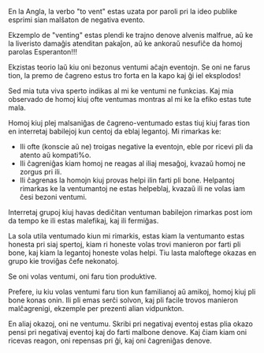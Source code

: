 En la Angla, la verbo "to vent" estas uzata por paroli pri la ideo publike esprimi sian malŝaton de negativa evento.

Ekzemplo de "venting" estas plendi ke trajno denove alvenis malfrue, aŭ ke la liveristo damaĝis atenditan pakaĵon, aŭ ke ankoraŭ nesufiĉe da homoj parolas Esperanton!!!

Ekzistas teorio laŭ kiu oni bezonus ventumi aĉajn eventojn. Se oni ne farus tion, la premo de ĉagreno estus tro forta en la kapo kaj ĝi iel eksplodos!

Sed mia tuta viva sperto indikas al mi ke ventumi ne funkcias. Kaj mia observado de homoj kiuj ofte ventumas montras al mi ke la efiko estas tute mala.

Homoj kiuj plej malsaniĝas de ĉagreno-ventumado estas tiuj kiuj faras tion en interretaj babilejoj kun centoj da eblaj legantoj. Mi rimarkas ke:

- Ili ofte (konscie aŭ ne) troigas negative la eventojn, eble por ricevi pli da atento aŭ kompati%o.
- Ili ĉagreniĝas kiam homoj ne reagas al iliaj mesaĝoj, kvazaŭ homoj ne zorgus pri ili.
- Ili ĉagrenas la homojn kiuj provas helpi ilin farti pli bone. Helpantoj rimarkas ke la ventumantoj ne estas helpeblaj, kvazaŭ ili ne volas iam ĉesi bezoni ventumi.

Interretaj grupoj kiuj havas dediĉitan ventuman babilejon rimarkas post iom da tempo ke ili estas malefikaj, kaj ili fermiĝas.

La sola utila ventumado kiun mi rimarkis, estas kiam la ventumanto estas honesta pri siaj spertoj, kiam ri honeste volas trovi manieron por farti pli bone, kaj kiam la legantoj honeste volas helpi. Tiu lasta maloftege okazas en grupo kie troviĝas ĉefe nekonatoj.

Se oni volas ventumi, oni faru tion produktive.

Prefere, iu kiu volas ventumi faru tion kun familianoj aŭ amikoj, homoj kiuj pli bone konas onin. Ili pli emas serĉi solvon, kaj pli facile trovos manieron malĉagrenigi, ekzemple per prezenti alian vidpunkton.

En aliaj okazoj, oni ne ventumu. Skribi pri negativaj eventoj estas plia okazo pensi pri negativaj eventoj kaj do farti malbone denove. Kaj ĉiam kiam oni ricevas reagon, oni repensas pri ĝi, kaj oni ĉagreniĝas denove.